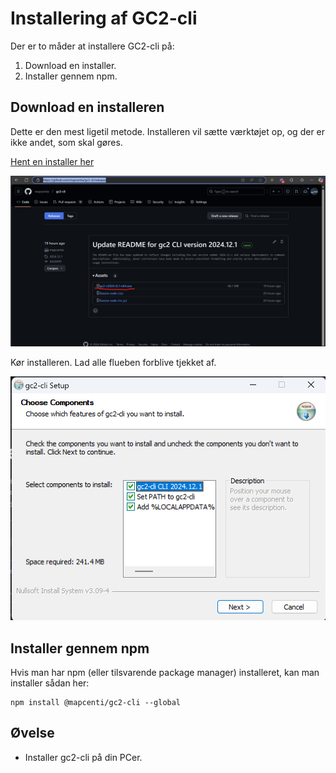 # Installering af GC2-cli

Der er to måder at installere GC2-cli på:

1. Download en installer.
2. Installer gennem npm.

## Download en installeren

Dette er den mest ligetil metode. Installeren vil sætte værktøjet op, og der er ikke andet, som skal gøres.

[Hent en installer her](https://github.com/mapcentia/gc2-cli/releases)

![Download af værktøjet](../assets/github.png)

Kør installeren. Lad alle flueben forblive tjekket af.

![Download af værktøjet](../assets/installer.png)

## Installer gennem npm

Hvis man har npm (eller tilsvarende package manager) installeret, kan man installer sådan her:

```
npm install @mapcenti/gc2-cli --global
```

## Øvelse
- Installer gc2-cli på din PCer.
